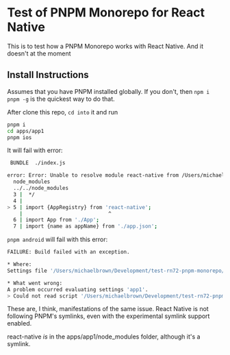 # Test of PNPM Monorepo for React Native

This is to test how a PNPM Monorepo works with React Native.  And it doesn't at the moment

## Install Instructions

Assumes that you have PNPM installed globally.  If you don't, then `npm i pnpm -g` is the quickest way to do that.

After clone this repo, `cd into` it and run 

```bash
pnpm i
cd apps/app1
pnpm ios
```

It will fail with error:

```bash
 BUNDLE  ./index.js

error: Error: Unable to resolve module react-native from /Users/michaelbrown/Development/test-rn72-pnpm-monorepo/apps/app1/index.js: react-native could not be found within the project or in these directories:
  node_modules
  ../../node_modules
  3 |  */
  4 |
> 5 | import {AppRegistry} from 'react-native';
    |                            ^
  6 | import App from './App';
  7 | import {name as appName} from './app.json';
```

`pnpm android` will fail with this error:

```bash
FAILURE: Build failed with an exception.

* Where:
Settings file '/Users/michaelbrown/Development/test-rn72-pnpm-monorepo/apps/app1/android/settings.gradle' line: 2

* What went wrong:
A problem occurred evaluating settings 'app1'.
> Could not read script '/Users/michaelbrown/Development/test-rn72-pnpm-monorepo/apps/app1/node_modules/@react-native-community/cli-platform-android/native_modules.gradle' as it does not exist.
```

These are, I think, manifestations of the same issue.   React Native is not following PNPM's symlinks, even with the experimental symlink support enabled.

react-native *is* in the apps/app1/node_modules folder, although it's a symlink.
